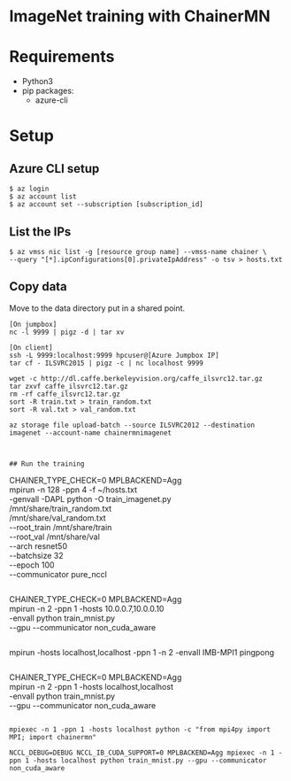 ImageNet training with ChainerMN
================================

# Requirements

- Python3
- pip packages:
    - azure-cli

# Setup

## Azure CLI setup

```
$ az login
$ az account list
$ az account set --subscription [subscription_id]
```

## List the IPs

```
$ az vmss nic list -g [resource group name] --vmss-name chainer \
--query "[*].ipConfigurations[0].privateIpAddress" -o tsv > hosts.txt
```

## Copy data

Move to the data directory put in a shared point.

```
[On jumpbox]
nc -l 9999 | pigz -d | tar xv

[On client]
ssh -L 9999:localhost:9999 hpcuser@[Azure Jumpbox IP]
tar cf - ILSVRC2015 | pigz -c | nc localhost 9999
```

```
wget -c http://dl.caffe.berkeleyvision.org/caffe_ilsvrc12.tar.gz
tar zxvf caffe_ilsvrc12.tar.gz
rm -rf caffe_ilsvrc12.tar.gz
sort -R train.txt > train_random.txt
sort -R val.txt > val_random.txt
```

```
az storage file upload-batch --source ILSVRC2012 --destination imagenet --account-name chainermnimagenet
```

```


## Run the training

```
CHAINER_TYPE_CHECK=0 MPLBACKEND=Agg \
mpirun -n 128 -ppn 4 -f ~/hosts.txt \
-genvall -DAPL python -O train_imagenet.py \
/mnt/share/train_random.txt \
/mnt/share/val_random.txt \
--root_train /mnt/share/train \
--root_val /mnt/share/val \
--arch resnet50 \
--batchsize 32 \
--epoch 100 \
--communicator pure_nccl
```

```
CHAINER_TYPE_CHECK=0 MPLBACKEND=Agg \
mpirun -n 2 -ppn 1 -hosts 10.0.0.7,10.0.0.10 \
-envall python train_mnist.py \
--gpu --communicator non_cuda_aware
```

```
mpirun -hosts localhost,localhost -ppn 1 -n 2 -envall IMB-MPI1 pingpong
```

```
CHAINER_TYPE_CHECK=0 MPLBACKEND=Agg \
mpirun -n 2 -ppn 1 -hosts localhost,localhost \
-envall python train_mnist.py \
--gpu --communicator non_cuda_aware
```

mpiexec -n 1 -ppn 1 -hosts localhost python -c "from mpi4py import MPI; import chainermn"

NCCL_DEBUG=DEBUG NCCL_IB_CUDA_SUPPORT=0 MPLBACKEND=Agg mpiexec -n 1 -ppn 1 -hosts localhost python train_mnist.py --gpu --communicator non_cuda_aware